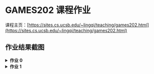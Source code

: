 # GAMES202 课程作业

课程主页：[https://sites.cs.ucsb.edu/~lingqi/teaching/games202.html](https://sites.cs.ucsb.edu/~lingqi/teaching/games202.html)

## 作业结果截图

<details>
    <summary><strong>作业 0</strong></summary>
    <table><tr>
        <td>
    		<img src="Image/hw0/hw0.png" border=0>
        </td>
    </tr></table>
</details>

<details>
    <summary><strong>作业 1</strong></summary>
    <table><tr>
        <td>
            <img src="Image/hw1/ShadowMap.png" border=0>
            <p style="display: block; text-align: center; color: #969696;padding: 10px;">Shadow Map</p>
        </td>
        <td>
            <img src="Image/hw1/PCF.png" border=0>
            <p style="display: block; text-align: center; color: #969696;padding: 10px;">PCF</p>
        </td>
        <td>
            <img src="Image/hw1/PCSS.png" border=0>
            <p style="display: block; text-align: center; color: #969696;padding: 10px;">PCSS</p>
        </td>
    </tr></table>
</details>
